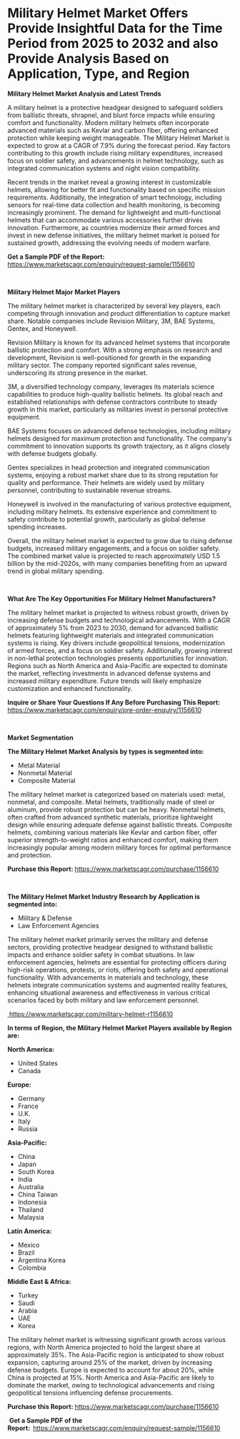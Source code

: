 <p><h1>Military Helmet Market Offers Provide Insightful Data for the Time Period from 2025 to 2032 and also Provide Analysis Based on Application, Type, and Region</h1></p><p><strong>Military Helmet Market Analysis and Latest Trends</strong></p>
<p><p>A military helmet is a protective headgear designed to safeguard soldiers from ballistic threats, shrapnel, and blunt force impacts while ensuring comfort and functionality. Modern military helmets often incorporate advanced materials such as Kevlar and carbon fiber, offering enhanced protection while keeping weight manageable. The Military Helmet Market is expected to grow at a CAGR of 7.9% during the forecast period. Key factors contributing to this growth include rising military expenditures, increased focus on soldier safety, and advancements in helmet technology, such as integrated communication systems and night vision compatibility.</p><p>Recent trends in the market reveal a growing interest in customizable helmets, allowing for better fit and functionality based on specific mission requirements. Additionally, the integration of smart technology, including sensors for real-time data collection and health monitoring, is becoming increasingly prominent. The demand for lightweight and multi-functional helmets that can accommodate various accessories further drives innovation. Furthermore, as countries modernize their armed forces and invest in new defense initiatives, the military helmet market is poised for sustained growth, addressing the evolving needs of modern warfare.</p></p>
<p><strong>Get a Sample PDF of the Report:&nbsp;</strong> <a href="https://www.marketscagr.com/enquiry/request-sample/1156610?utm_campaign=3056&utm_medium=2&utm_source=Github&utm_content=ia&utm_term=15042025&utm_id=military-helmet">https://www.marketscagr.com/enquiry/request-sample/1156610</a></p>
<p>&nbsp;</p>
<p><strong>Military Helmet Major Market Players</strong></p>
<p><p>The military helmet market is characterized by several key players, each competing through innovation and product differentiation to capture market share. Notable companies include Revision Military, 3M, BAE Systems, Gentex, and Honeywell.</p><p>Revision Military is known for its advanced helmet systems that incorporate ballistic protection and comfort. With a strong emphasis on research and development, Revision is well-positioned for growth in the expanding military sector. The company reported significant sales revenue, underscoring its strong presence in the market.</p><p>3M, a diversified technology company, leverages its materials science capabilities to produce high-quality ballistic helmets. Its global reach and established relationships with defense contractors contribute to steady growth in this market, particularly as militaries invest in personal protective equipment.</p><p>BAE Systems focuses on advanced defense technologies, including military helmets designed for maximum protection and functionality. The company's commitment to innovation supports its growth trajectory, as it aligns closely with defense budgets globally.</p><p>Gentex specializes in head protection and integrated communication systems, enjoying a robust market share due to its strong reputation for quality and performance. Their helmets are widely used by military personnel, contributing to sustainable revenue streams.</p><p>Honeywell is involved in the manufacturing of various protective equipment, including military helmets. Its extensive experience and commitment to safety contribute to potential growth, particularly as global defense spending increases.</p><p>Overall, the military helmet market is expected to grow due to rising defense budgets, increased military engagements, and a focus on soldier safety. The combined market value is projected to reach approximately USD 1.5 billion by the mid-2020s, with many companies benefiting from an upward trend in global military spending.</p></p>
<p>&nbsp;</p>
<p><strong>What Are The Key Opportunities For Military Helmet Manufacturers?</strong></p>
<p><p>The military helmet market is projected to witness robust growth, driven by increasing defense budgets and technological advancements. With a CAGR of approximately 5% from 2023 to 2030, demand for advanced ballistic helmets featuring lightweight materials and integrated communication systems is rising. Key drivers include geopolitical tensions, modernization of armed forces, and a focus on soldier safety. Additionally, growing interest in non-lethal protection technologies presents opportunities for innovation. Regions such as North America and Asia-Pacific are expected to dominate the market, reflecting investments in advanced defense systems and increased military expenditure. Future trends will likely emphasize customization and enhanced functionality.</p></p>
<p><strong>Inquire or Share Your Questions If Any Before Purchasing This Report:</strong> <a href="https://www.marketscagr.com/enquiry/pre-order-enquiry/1156610?utm_campaign=3056&utm_medium=2&utm_source=Github&utm_content=ia&utm_term=15042025&utm_id=military-helmet">https://www.marketscagr.com/enquiry/pre-order-enquiry/1156610</a></p>
<p>&nbsp;</p>
<p><strong>Market Segmentation</strong></p>
<p><strong>The Military Helmet Market Analysis by types is segmented into:</strong></p>
<p><ul><li>Metal Material</li><li>Nonmetal Material</li><li>Composite Material</li></ul></p>
<p><p>The military helmet market is categorized based on materials used: metal, nonmetal, and composite. Metal helmets, traditionally made of steel or aluminum, provide robust protection but can be heavy. Nonmetal helmets, often crafted from advanced synthetic materials, prioritize lightweight design while ensuring adequate defense against ballistic threats. Composite helmets, combining various materials like Kevlar and carbon fiber, offer superior strength-to-weight ratios and enhanced comfort, making them increasingly popular among modern military forces for optimal performance and protection.</p></p>
<p><strong>Purchase this Report:&nbsp;</strong><a href="https://www.marketscagr.com/purchase/1156610?utm_campaign=3056&utm_medium=2&utm_source=Github&utm_content=ia&utm_term=15042025&utm_id=military-helmet">https://www.marketscagr.com/purchase/1156610</a></p>
<p>&nbsp;</p>
<p><strong>The Military Helmet Market Industry Research by Application is segmented into:</strong></p>
<p><ul><li>Military & Defense</li><li>Law Enforcement Agencies</li></ul></p>
<p><p>The military helmet market primarily serves the military and defense sectors, providing protective headgear designed to withstand ballistic impacts and enhance soldier safety in combat situations. In law enforcement agencies, helmets are essential for protecting officers during high-risk operations, protests, or riots, offering both safety and operational functionality. With advancements in materials and technology, these helmets integrate communication systems and augmented reality features, enhancing situational awareness and effectiveness in various critical scenarios faced by both military and law enforcement personnel.</p></p>
<p><a href="https://www.marketscagr.com/military-helmet-r1156610?utm_campaign=3056&utm_medium=2&utm_source=Github&utm_content=ia&utm_term=15042025&utm_id=military-helmet">&nbsp;https://www.marketscagr.com/military-helmet-r1156610</a></p>
<p><strong>In terms of Region, the Military Helmet Market Players available by Region are:</strong></p>
<p>
    <p> <strong> North America: </strong>
        <ul>
            <li>United States</li>
            <li>Canada</li>
        </ul>
        </p> 
    <p> <strong> Europe: </strong>
        <ul>
            <li>Germany</li>
            <li>France</li>
            <li>U.K.</li>
            <li>Italy</li>
            <li>Russia</li>
        </ul>
        </p> 
    <p> <strong> Asia-Pacific: </strong>
        <ul>
            <li>China</li>
            <li>Japan</li>
            <li>South Korea</li>
            <li>India</li>
            <li>Australia</li>
            <li>China Taiwan</li>
            <li>Indonesia</li>
            <li>Thailand</li>
            <li>Malaysia</li>
        </ul>
        </p> 
    <p> <strong> Latin America: </strong>
        <ul>
            <li>Mexico</li>
            <li>Brazil</li>
            <li>Argentina Korea</li>
            <li>Colombia</li>
        </ul>
        </p> 
    <p> <strong> Middle East & Africa: </strong>
        <ul>
            <li>Turkey</li>
            <li>Saudi</li>
            <li>Arabia</li>
            <li>UAE</li>
            <li>Korea</li>
        </ul>
    </p>
    </p>
<p><p>The military helmet market is witnessing significant growth across various regions, with North America projected to hold the largest share at approximately 35%. The Asia-Pacific region is anticipated to show robust expansion, capturing around 25% of the market, driven by increasing defense budgets. Europe is expected to account for about 20%, while China is projected at 15%. North America and Asia-Pacific are likely to dominate the market, owing to technological advancements and rising geopolitical tensions influencing defense procurements.</p></p>
<p><strong>Purchase this Report: </strong><a href="https://www.marketscagr.com/purchase/1156610?utm_campaign=3056&utm_medium=2&utm_source=Github&utm_content=ia&utm_term=15042025&utm_id=military-helmet">https://www.marketscagr.com/purchase/1156610</a></p>
<p>&nbsp;<strong>Get a Sample PDF of the Report:&nbsp;&nbsp;</strong><a href="https://www.marketscagr.com/enquiry/request-sample/1156610?utm_campaign=3056&utm_medium=2&utm_source=Github&utm_content=ia&utm_term=15042025&utm_id=military-helmet">https://www.marketscagr.com/enquiry/request-sample/1156610</a></p>
<p><strong></strong></p>
<p><p></p><p></p><p></p></p>